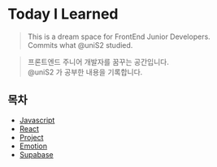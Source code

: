 # Today I Learned

> This is a dream space for FrontEnd Junior Developers.  
> Commits what @uniS2 studied.

> 프론트엔드 주니어 개발자를 꿈꾸는 공간입니다.  
> @uniS2 가 공부한 내용을 기록합니다.

## 목차

- [Javascript](/javascript)
- [React](/React)
- [Project](/Project/)
- [Emotion](/Emotion/)
- [Supabase](/Supabase/)
